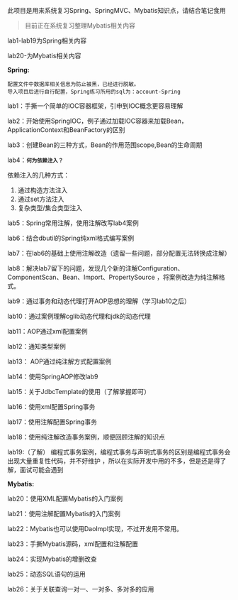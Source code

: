 此项目是用来系统复习Spring、SpringMVC、Mybatis知识点，请结合笔记食用

>目前正在系统复习整理Mybatis相关内容

lab1-lab19为Spring相关内容

lab20-为Mybatis相关内容

**Spring:**
   
    配置文件中数据库相关信息为防止被黑，已经进行脱敏。
    导入项目后进行自行配置，Spring练习所用的sql为：account-Spring

lab1：手撕一个简单的IOC容器框架，引申到IOC概念更容易理解

lab2：开始使用SpringIOC，例子通过加载IOC容器来加载Bean，ApplicationContext和BeanFactory的区别

lab3：创建Bean的三种方式，Bean的作用范围scope,Bean的生命周期

lab4：**`何为依赖注入？`** 

依赖注入的几种方式：
1. 通过构造方法注入
2. 通过set方法注入
3. 复杂类型/集合类型注入

lab5：Spring常用注解，使用注解改写lab4案例

lab6：结合dbutil的Spring纯xml格式编写案例

lab7：在lab6的基础上使用注解改造（遗留一些问题，部分配置无法转换成注解）

lab8：解决lab7留下的问题，发现几个新的注解Configuration、ComponentScan、Bean、Import、PropertySource
，将案例改造为纯注解格式。

lab9：通过事务和动态代理打开AOP思想的理解（学习lab10之后）

lab10：通过案例理解cglib动态代理和jdk的动态代理

lab11：AOP通过xml配置案例

lab12：通知类型案例

lab13： AOP通过纯注解方式配置案例

lab14：使用SpringAOP修改lab9

lab15：关于JdbcTemplate的使用（了解掌握即可）

lab16：使用xml配置Spring事务

lab17：使用注解配置Spring事务

lab18：使用纯注解改造事务案例，顺便回顾注解的知识点

lab19:（了解） 编程式事务案例，编程式事务与声明式事务的区别是编程式事务会出现大量重复性代码，并不好维护
，所以在实际开发中用的不多，但是还是得了解，面试可能会遇到

**Mybatis:**

lab20：使用XML配置Mybatis的入门案例

lab21：使用注解配置Mybatis的入门案例

lab22：Mybatis也可以使用DaoImpl实现，不过开发用不常用。

lab23：手撕Mybatis源码，xml配置和注解配置

lab24：实现Mybatis的增删改查

lab25：动态SQL语句的运用

lab26：关于关联查询一对一、一对多、多对多的应用



